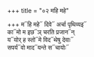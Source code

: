 +++
title = "०२ महि महे"

+++
म᳓हि महे᳓ दिवे᳓ अर्चा पृथिव्यइ᳓  
का᳓मो म इछ᳓ञ् चरति प्रजान᳓न्  
य᳓योर् ह स्तो᳓मे विद᳓थेषु देवाः᳓  
सपर्य᳓वो माद᳓यन्ते स᳓चायोः᳓